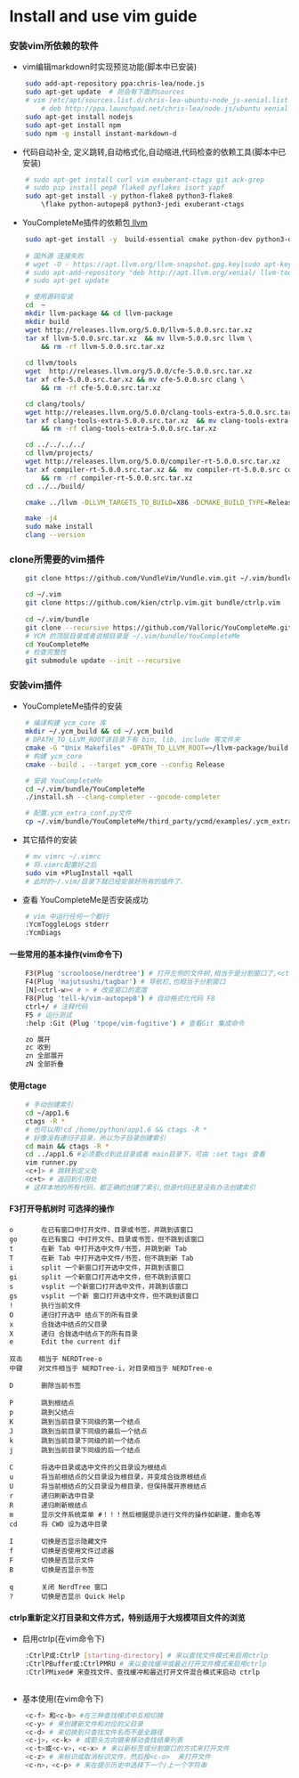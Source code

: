 # Install and use vim guide
### 安装vim所依赖的软件

- vim编辑markdown时实现预览功能(脚本中已安装)

```bash
	sudo add-apt-repository ppa:chris-lea/node.js
	sudo apt-get update  # 则会有下面的sources
	# vim /etc/apt/sources.list.d/chris-lea-ubuntu-node_js-xenial.list
		# deb http://ppa.launchpad.net/chris-lea/node.js/ubuntu xenial main  
	sudo apt-get install nodejs
	sudo apt-get install npm
	sudo npm -g install instant-markdown-d
```


- 代码自动补全, 定义跳转,自动格式化,自动缩进,代码检查的依赖工具(脚本中已安装)
```bash
    # sudo apt-get install curl vim exuberant-ctags git ack-grep
    # sudo pip install pep8 flake8 pyflakes isort yapf
    sudo apt-get install -y python-flake8 python3-flake8 
		\flake python-autopep8 python3-jedi exuberant-ctags
```
- YouCompleteMe插件的依赖包[ llvm](http://releases.llvm.org/download.html)	
```bash 
	sudo apt-get install -y  build-essential cmake python-dev python3-dev
	
	# 国外源 连接失败
	# wget -O - https://apt.llvm.org/llvm-snapshot.gpg.key|sudo apt-key add -
	# sudo apt-add-repository "deb http://apt.llvm.org/xenial/ llvm-toolchain-xenial-4.0 main"
	# sudo apt-get update

	# 使用源码安装
	cd  ~
	mkdir llvm-package && cd llvm-package
	mkdir build 
	wget http://releases.llvm.org/5.0.0/llvm-5.0.0.src.tar.xz
	tar xf llvm-5.0.0.src.tar.xz  && mv llvm-5.0.0.src llvm \
		&& rm -rf llvm-5.0.0.src.tar.xz
	
	cd llvm/tools
	wget  http://releases.llvm.org/5.0.0/cfe-5.0.0.src.tar.xz
	tar xf cfe-5.0.0.src.tar.xz && mv cfe-5.0.0.src clang \
		&& rm -rf cfe-5.0.0.src.tar.xz

	cd clang/tools/
	wget http://releases.llvm.org/5.0.0/clang-tools-extra-5.0.0.src.tar.xz
	tar xf clang-tools-extra-5.0.0.src.tar.xz  && mv clang-tools-extra-5.0.0.src extra \
		&& rm -rf clang-tools-extra-5.0.0.src.tar.xz

	cd ../../../../
	cd llvm/projects/
	wget http://releases.llvm.org/5.0.0/compiler-rt-5.0.0.src.tar.xz
	tar xf compiler-rt-5.0.0.src.tar.xz &&  mv compiler-rt-5.0.0.src compiler-rt \
		&& rm -rf compiler-rt-5.0.0.src.tar.xz
	cd ../../build/

	cmake ../llvm -DLLVM_TARGETS_TO_BUILD=X86 -DCMAKE_BUILD_TYPE=Release

	make -j4
	sudo make install
	clang --version
```
### clone所需要的vim插件
```bash 
	git clone https://github.com/VundleVim/Vundle.vim.git ~/.vim/bundle/Vundle.vim

	cd ~/.vim
	git clone https://github.com/kien/ctrlp.vim.git bundle/ctrlp.vim
	
	cd ~/.vim/bundle
	git clone --recursive https://github.com/Valloric/YouCompleteMe.git
	# YCM 的顶层目录或者说根目录是 ~/.vim/bundle/YouCompleteMe
	cd YouCompleteMe
	# 检查完整性
	git submodule update --init --recursive

```

    
### 安装vim插件

- YouCompleteMe插件的安装
```bash 
	# 编译构建 ycm_core 库
	mkdir ~/.ycm_build && cd ~/.ycm_build
	# DPATH_TO_LLVM_ROOT该目录下有 bin, lib, include 等文件夹
	cmake -G "Unix Makefiles" -DPATH_TO_LLVM_ROOT=~/llvm-package/build . ~/.vim/bundle/YouCompleteMe/third_party/ycmd/cpp
	# 构建 ycm_core
	cmake --build . --target ycm_core --config Release

	# 安装 YouCompleteMe 
	cd ~/.vim/bundle/YouCompleteMe
	./install.sh --clang-completer --gocode-completer

	# 配置.ycm_extra_conf.py文件
	cp ~/.vim/bundle/YouCompleteMe/third_party/ycmd/examples/.ycm_extra_conf.py ~/.vim/

```
- 其它插件的安装
```bash 
    # mv vimrc ~/.vimrc
	# 将.vimrc配置好之后
    sudo vim +PlugInstall +qall
	# 此时的~/.vim/目录下就已经安装好所有的插件了.
```
- 查看 YouCompleteMe是否安装成功
```bash 
	# vim 中运行任何一个都行
    :YcmToggleLogs stderr
	:YcmDiags
```
#### 一些常用的基本操作(vim命令下)

```bash 
    F3(Plug 'scrooloose/nerdtree') # 打开左侧的文件树,相当于是分割窗口了,<ctrl-w>w进行转换
    F4(Plug 'majutsushi/tagbar') # 导航栏,也相当于分割窗口
    [N]<ctrl-w>< # > # 改变窗口的宽度
    F8(Plug 'tell-k/vim-autopep8') # 自动格式化代码 F8
    ctrl+/ # 注释代码
    F5 # 运行测试
    :help :Git (Plug 'tpope/vim-fugitive') # 查看Git 集成命令

    zo 展开
    zc 收到
    zn 全部展开
    zN 全部折叠
```

#### 使用ctage

```bash 
    # 手动创建索引
	cd ~/app1.6
	ctags -R *
	# 也可以用!cd /home/python/app1.6 && ctags -R *
    # 好像没有递归子目录，所以为子目录创建索引
    cd main && ctags -R *
    cd ../app1.6 #必须要cd到此目录或者 main目录下，可由 :set tags 查看
    vim runner.py
	<c+]> # 跳转到定义处
	<c+t> # 返回到引用处
    # 这样本地的所有代码，都正确的创建了索引,但源代码还是没有办法创建索引
```


#### F3打开导航树时 可选择的操作

    o       在已有窗口中打开文件、目录或书签，并跳到该窗口
    go      在已有窗口 中打开文件、目录或书签，但不跳到该窗口
    t       在新 Tab 中打开选中文件/书签，并跳到新 Tab
    T       在新 Tab 中打开选中文件/书签，但不跳到新 Tab
    i       split 一个新窗口打开选中文件，并跳到该窗口
    gi      split 一个新窗口打开选中文件，但不跳到该窗口
    s       vsplit 一个新窗口打开选中文件，并跳到该窗口
    gs      vsplit 一个新 窗口打开选中文件，但不跳到该窗口
    !       执行当前文件
    O       递归打开选中 结点下的所有目录
    x       合拢选中结点的父目录
    X       递归 合拢选中结点下的所有目录
    e       Edit the current dif

    双击    相当于 NERDTree-o
    中键    对文件相当于 NERDTree-i，对目录相当于 NERDTree-e

    D       删除当前书签

    P       跳到根结点
    p       跳到父结点
    K       跳到当前目录下同级的第一个结点
    J       跳到当前目录下同级的最后一个结点
    k       跳到当前目录下同级的前一个结点
    j       跳到当前目录下同级的后一个结点

    C       将选中目录或选中文件的父目录设为根结点
    u       将当前根结点的父目录设为根目录，并变成合拢原根结点
    U       将当前根结点的父目录设为根目录，但保持展开原根结点
    r       递归刷新选中目录
    R       递归刷新根结点
    m       显示文件系统菜单 #！！！然后根据提示进行文件的操作如新建，重命名等
    cd      将 CWD 设为选中目录

    I       切换是否显示隐藏文件
    f       切换是否使用文件过滤器
    F       切换是否显示文件
    B       切换是否显示书签

    q       关闭 NerdTree 窗口
    ?       切换是否显示 Quick Help

#### ctrlp重新定义打目录和文件方式，特别适用于大规模项目文件的浏览
	
- 启用ctrlp(在vim命令下)
```bash 
	:CtrlP或:CtrlP [starting-directory] # 来以查找文件模式来启用ctrlp
	:CtrlPBuffer或:CtrlPMRU # 来以查找缓冲或最近打开文件模式来启用ctrlp
	:CtrlPMixed# 来查找文件、查找缓冲和最近打开文件混合模式来启动 ctrlp
	
```
- 基本使用(在vim命令下)

```bash 
	<c-f> 和<c-b> #在三种查找模式中互相切换
	<c-y> # 来创建新文件和对应的父目录
	<c-d> # 来切换到只查找文件名而不是全路径
	<c-j>，<c-k> # 或箭头方向键来移动查找结果列表
	<c-t>或<c-v>，<c-x> # 来以新标签或分割窗口的方式来打开文件
	<c-z> # 来标识或取消标识文件，然后按<c-o>  来打开文件
	<c-n>，<c-p> # 来在提示历史中选择下一个/上一个字符串

```
